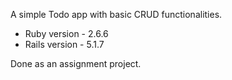 A simple Todo app with basic CRUD functionalities.

* Ruby version - 2.6.6
* Rails version - 5.1.7

Done as an assignment project.

